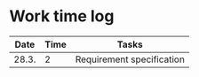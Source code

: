 # Work time log

| Date | Time | Tasks |
| --- | --- | --- |
| 28.3. |  2  |  Requirement specification   |
